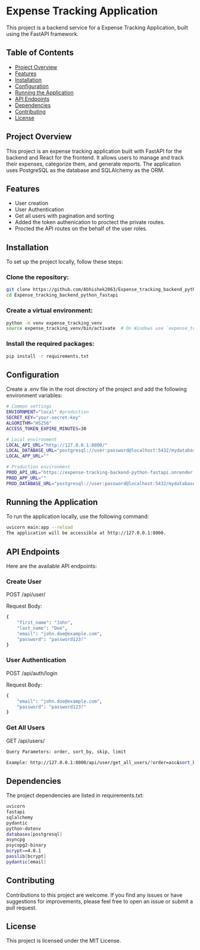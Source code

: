 # Expense Tracking Application

This project is a backend service for a Expense Tracking Application, built using the FastAPI framework.

## Table of Contents

- [Project Overview](#project-overview)
- [Features](#features)
- [Installation](#installation)
- [Configuration](#configuration)
- [Running the Application](#running-the-application)
- [API Endpoints](#api-endpoints)
- [Dependencies](#dependencies)
- [Contributing](#contributing)
- [License](#license)

## Project Overview

This project is an expense tracking application built with FastAPI for the backend and React for the frontend. It allows users to manage and track their expenses, categorize them, and generate reports. The application uses PostgreSQL as the database and SQLAlchemy as the ORM.

## Features

- User creation
- User Authentication
- Get all users with pagination and sorting
- Added the token authenication to proctect the private routes.
- Procted the API routes on the behalf of the user roles.

## Installation

To set up the project locally, follow these steps:

### Clone the repository:

```bash
git clone https://github.com/Abhishek2063/Expense_tracking_backend_python_fastapi.git
cd Expense_tracking_backend_python_fastapi
```

### Create a virtual environment:

```bash
python -m venv expense_tracking_venv
source expense_tracking_venv/bin/activate  # On Windows use `expense_tracking_venv\Scripts\activate`
```

### Install the required packages:

```bash
pip install -r requirements.txt
```

## Configuration

Create a .env file in the root directory of the project and add the following environment variables:

```bash
# Common settings
ENVIORNMENT="local" #production
SECRET_KEY="your-secret-key"
ALGORITHM="HS256"
ACCESS_TOKEN_EXPIRE_MINUTES=30

# Local environment
LOCAL_API_URL="http://127.0.0.1:8000/"
LOCAL_DATABASE_URL="postgresql://user:password@localhost:5432/mydatabase"
LOCAL_APP_URL=""

# Production environment
PROD_API_URL="https://expense-tracking-backend-python-fastapi.onrender.com/"
PROD_APP_URL=""
PROD_DATABASE_URL="postgresql://user:password@localhost:5432/mydatabase"


```

## Running the Application

To run the application locally, use the following command:

```bash
uvicorn main:app --reload
The application will be accessible at http://127.0.0.1:8000.
```

## API Endpoints

Here are the available API endpoints:

### Create User

POST /api/user/

Request Body:

```bash
{
    "first_name": "John",
    "last_name": "Doe",
    "email": "john.doe@example.com",
    "password": "password123!"
}
```

### User Authentication

POST /api/auth/login

Request Body:

```bash
{
    "email": "john.doe@example.com",
    "password": "password123!"
}
```

### Get All Users

GET /api/users/

```bash
Query Parameters: order, sort_by, skip, limit

Example: http://127.0.0.1:8000/api/user/get_all_users/?order=asc&sort_by=email&skip=0&limit=10
```


## Dependencies

The project dependencies are listed in requirements.txt:

```bash
uvicorn
fastapi
sqlalchemy
pydantic
python-dotenv
databases[postgresql] 
asyncpg
psycopg2-binary
bcrypt==4.0.1
passlib[bcrypt]
pydantic[email]

```

## Contributing

Contributions to this project are welcome. If you find any issues or have suggestions for improvements, please feel free to open an issue or submit a pull request.

## License

This project is licensed under the MIT License.